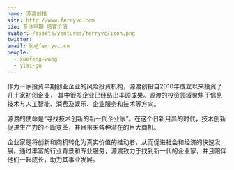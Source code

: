 ```yaml
---
name: 源渡创投
site: http://www.ferryvc.com
bio: 专注早期 培育价值
avatar: /assets/ventures/ferryvc/icon.png
twitter: 
email: bp@ferryvc.cn
people:
  - xuefeng-wang
  - yisi-gu
---
```


作为一家投资早期创业企业的风险投资机构，源渡创投自2010年成立以来投资了几十家初创企业， 其中很多企业已经结出丰硕成果。源渡的投资领域聚焦于信息技术与人工智能、消费及娱乐、企业服务和技术等方向。

源渡的使命是“寻找技术创新的新一代企业家”。在这个日新月异的时代，技术创新促进生产力的不断变革，并且带来各种潜在的巨大商机。

企业家是将创新和商机转化为真实价值的推动者，从而促进社会和经济的快速发展。通过丰富的行业背景和专业服务，源渡致力于找到新一代的企业家，并且陪伴他们一起成长，助力其事业发展。
